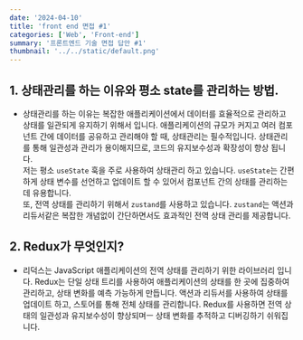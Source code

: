 ```yaml
---
date: '2024-04-10'
title: 'front end 면접 #1'
categories: ['Web', 'Front-end']
summary: '프론트엔드 기술 면접 답안 #1'
thumbnail: '../../static/default.png'
---
```


## 1. 상태관리를 하는 이유와 평소 state를 관리하는 방법.
- 상태관리를 하는 이유는 복잡한 애플리케이션에서 데이터를 효율적으로 관리하고 상태를 일관되게 유지하기 위해서 입니다. 애플리케이션의 규모가 커지고 여러 컴포넌트 간에 데이터를 공유하고 관리해야 할 때, 상태관리는 필수적입니다. 상태관리를 통해 일관성과 관리가 용이해지므로, 코드의 유지보수성과 확장성이 향상 됩니다. <br>
저는 평소 `useState` 훅을 주로 사용하여 상태관리 하고 있습니다. `useState`는 간편하게 상태 변수를 선언하고 업데이트 할 수 있어서 컴포넌트 간의 상태를 관리하는데 유용합니다.<br>
또, 전역 상태를 관리하기 위해서 `zustand`를 사용하고 있습니다. `zustand`는 액션과 리듀서같은 복잡한 개념없이 간단하면서도 효과적인 전역 상태 관리를 제공합니다.

## 2. Redux가 무엇인지?
- 리덕스는 JavaScript 애플리케이션의 전역 상태를 관리하기 위한 라이브러리 입니다. Redux는 단일 상태 트리를 사용하여 애플리케이션의 상태를 한 곳에 집중하여 관리하고, 상태 변화를 예측 가능하게 만듭니다. 액션과 리듀서를 사용하여 상태를 업데이트 하고, 스토어를 통해 전체 상태를 관리합니다. Redux를 사용하면 전역 상태의 일관성과 유지보수성이 향상되며ㅡ 상태 변화를 추적하고 디버깅하기 쉬워집니다.

